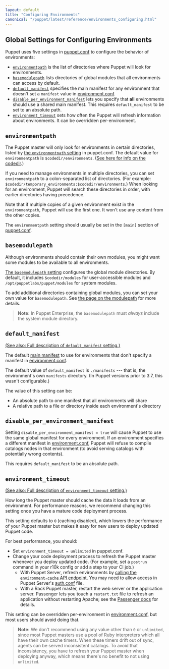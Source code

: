 ```yaml
---
layout: default
title: "Configuring Environments"
canonical: "/puppet/latest/reference/environments_configuring.html"
---
```


[environmentpath]: ./configuration.html#environmentpath
[codedir]: ./dirs_codedir.html
[puppet.conf]: ./config_file_main.html
[modulepath]: ./dirs_modulepath.html
[basemodulepath]: ./configuration.html#basemodulepath
[environment.conf]: ./config_file_environment.html
[environment_timeout]: ./configuration.html#environmenttimeout
[create_environment]: ./environments_creating.html
[about]: ./environments.html
[assign]: ./environments_assigning.html
[default_manifest]: ./configuration.html#defaultmanifest
[disable_per_environment_manifest]: ./configuration.html#disableperenvironmentmanifest
[main manifest]: ./dirs_manifest.html

Global Settings for Configuring Environments
-----

Puppet uses five settings in [puppet.conf][] to configure the behavior of environments:

* [`environmentpath`][environmentpath] is the list of directories where Puppet will look for environments.
* [`basemodulepath`][basemodulepath] lists directories of global modules that all environments can access by default.
* [`default_manifest`][default_manifest] specifies the main manifest for any environment that doesn't set a `manifest` value in [environment.conf][].
* [`disable_per_environment_manifest`][disable_per_environment_manifest] lets you specify that **all** environments should use a shared main manifest. This requires `default_manifest` to be set to an absolute path.
* [`environment_timeout`][environment_timeout] sets how often the Puppet will refresh information about environments. It can be overridden per-environment.

## `environmentpath`

[inpage_environmentpath]: #about-environmentpath

The Puppet master will only look for environments in certain directories, listed by [the `environmentpath` setting][environmentpath] in puppet.conf. The default value for `environmentpath` is `$codedir/environments`. ([See here for info on the codedir][codedir].)

If you need to manage environments in multiple directories, you can set `environmentpath` to a colon-separated list of directories. (For example: `$codedir/temporary_environments:$codedir/environments`.) When looking for an environment, Puppet will search these directories in order, with earlier directories having precedence.

Note that if multiple copies of a given environment exist in the `environmentpath`, Puppet will use the first one. It won't use any content from the other copies.

The `environmentpath` setting should usually be set in the `[main]` section of [puppet.conf][].

## `basemodulepath`

Although environments should contain their own modules, you might want some modules to be available to all environments.

[The `basemodulepath` setting][basemodulepath] configures the global module directories. By default, it includes `$codedir/modules` for user-accessible modules and `/opt/puppetlabs/puppet/modules` for system modules.

To add additional directories containing global modules, you can set your own value for `basemodulepath`. See [the page on the modulepath][modulepath] for more details.

> **Note:** In Puppet Enterprise, the `basemodulepath` must *always* include the system module directory.


## `default_manifest`

[(See also: Full description of `default_manifest` setting.)](./configuration.html#defaultmanifest)

The default [main manifest][] to use for environments that don't specify a manifest in [environment.conf][].

The default value of `default_manifest` is `./manifests` --- that is, the environment's own `manifests` directory. (In Puppet versions prior to 3.7, this wasn't configurable.)

The value of this setting can be:

* An absolute path to one manifest that all environments will share
* A relative path to a file or directory inside each environment's directory

## `disable_per_environment_manifest`

Setting `disable_per_environment_manifest = true` will cause Puppet to use the same global manifest for every environment. If an environment specifies a different manifest in [environment.conf][], Puppet will refuse to compile catalogs nodes in that environment (to avoid serving catalogs with potentially wrong contents).

This requires `default_manifest` to be an absolute path.

## `environment_timeout`

[inpage_timeout]: #environmenttimeout
[auth.conf]: {{puppetserver}}/config_file_auth.html
[environment-cache]: {{puppetserver}}/admin-api/v1/environment-cache.html

[(See also: Full description of `environment_timeout` setting.)](./configuration.html#environmenttimeout)

How long the Puppet master should cache the data it loads from an environment. For performance reasons, we recommend changing this setting once you have a mature code deployment process.

This setting defaults to `0` (caching disabled), which lowers the performance of your Puppet master but makes it easy for new users to deploy updated Puppet code.

For best performance, you should:

* Set `environment_timeout = unlimited` in puppet.conf.
* Change your code deployment process to refresh the Puppet master whenever you deploy updated code. (For example, set a `postrun` command in your r10k config or add a step to your CI job.)
    * With Puppet Server, refresh environments by [calling the `environment-cache` API endpoint.][environment-cache] You may need to allow access in Puppet Server's [auth.conf][] file.
    * With a Rack Puppet master, restart the web server or the
      application server. Passenger lets you touch a `restart.txt` file to
      refresh an application without restarting Apache; see the [Passenger docs](/guides/passenger.html)
      for details.

This setting can be overridden per-environment in [environment.conf][], but most users should avoid doing that.

> **Note:** We don't recommend using any value other than `0` or `unlimited`, since most Puppet masters use a pool of Ruby interpreters which all have their own cache timers. When these timers drift out of sync, agents can be served inconsistent catalogs. To avoid that inconsistency, you have to refresh your Puppet master when deploying anyway, which means there's no benefit to not using `unlimited`.
